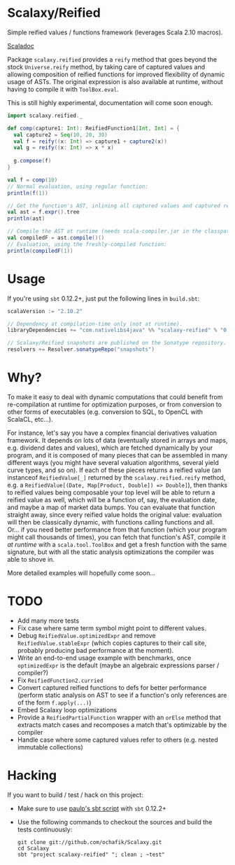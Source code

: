 # Scalaxy/Reified

Simple reified values / functions framework (leverages Scala 2.10 macros).

[Scaladoc](http://ochafik.github.io/Scalaxy/Reified/latest/api/index.html)

Package `scalaxy.reified` provides a `reify` method that goes beyond the stock `Universe.reify` method, by taking care of captured values and allowing composition of reified functions for improved flexibility of dynamic usage of ASTs. 
The original expression is also available at runtime, without having to compile it with `ToolBox.eval`.

This is still highly experimental, documentation will come soon enough.

```scala
import scalaxy.reified._

def comp(capture1: Int): ReifiedFunction1[Int, Int] = {
  val capture2 = Seq(10, 20, 30)
  val f = reify((x: Int) => capture1 + capture2(x))
  val g = reify((x: Int) => x * x)
  
  g.compose(f)
}

val f = comp(10)
// Normal evaluation, using regular function:
println(f(1))

// Get the function's AST, inlining all captured values and captured reified values:
val ast = f.expr().tree
println(ast) 

// Compile the AST at runtime (needs scala-compiler.jar in the classpath):
val compiledF = ast.compile()()
// Evaluation, using the freshly-compiled function:
println(compiledF(1))
```

# Usage

If you're using `sbt` 0.12.2+, just put the following lines in `build.sbt`:
```scala
scalaVersion := "2.10.2"

// Dependency at compilation-time only (not at runtime).
libraryDependencies += "com.nativelibs4java" %% "scalaxy-reified" % "0.3-SNAPSHOT" % "provided"

// Scalaxy/Reified snapshots are published on the Sonatype repository.
resolvers += Resolver.sonatypeRepo("snapshots")
```

# Why?

To make it easy to deal with dynamic computations that could benefit from re-compilation at runtime for optimization purposes, or from conversion to other forms of executables (e.g. conversion to SQL, to OpenCL with ScalaCL, etc...).

For instance, let's say you have a complex financial derivatives valuation framework. It depends on lots of data (eventually stored in arrays and maps, e.g. dividend dates and values), which are fetched dynamically by your program, and it is composed of many pieces that can be assembled in many different ways (you might have several valuation algorithms, several yield curve types, and so on).
If each of these pieces returns a reified value (an instanceof `ReifiedValue[_]` returned by the `scalaxy.reified.reify` method, e.g. a `ReifiedValue[(Date, Map[Product, Double]) => Double]`), then thanks to reified values being composable your top level will be able to return a reified value as well, which will be a function of, say, the evaluation date, and maybe a map of market data bumps.
You can evaluate that function straight away, since every reified value holds the original value: evaluation will then be classically dynamic, with functions calling functions and all.
Or... if you need better performance from that function (which your program might call thousands of times), you can fetch that function's AST, compile it _at runtime_ with a `scala.tool.ToolBox` and get a fresh function with the same signature, but with all the static analysis optimizations the compiler was able to shove in. 

More detailed examples will hopefully come soon...

# TODO

- Add many more tests
- Fix case where same term symbol might point to different values.
- Debug `ReifiedValue.optimizedExpr` and remove `ReifiedValue.stableExpr` (which copies captures to their call site, probably producing bad performance at the moment).
- Write an end-to-end usage example with benchmarks, once `optimizedExpr` is the default (maybe an algebraic expressions parser / compiler?)
- Fix `ReifiedFunction2.curried`
- Convert captured reified functions to defs for better performance (perform static analysis on AST to see if a function's only references are of the form `f.apply(...)`)
- Embed Scalaxy loop optimizations
- Provide a `ReifiedPartialFunction` wrapper with an `orElse` method that extracts match cases and recomposes a match that's optimizable by the compiler
- Handle case where some captured values refer to others (e.g. nested immutable collections)

# Hacking

If you want to build / test / hack on this project:
- Make sure to use [paulp's sbt script](https://github.com/paulp/sbt-extras) with `sbt` 0.12.2+
- Use the following commands to checkout the sources and build the tests continuously: 

    ```
    git clone git://github.com/ochafik/Scalaxy.git
    cd Scalaxy
    sbt "project scalaxy-reified" "; clean ; ~test"
    ```


